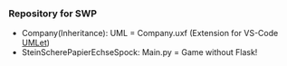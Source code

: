 ### Repository for SWP

  * Company(Inheritance): UML = Company.uxf (Extension for VS-Code [UMLet](https://marketplace.visualstudio.com/items?itemName=TheUMLetTeam.umlet))
  * SteinScherePapierEchseSpock: Main.py = Game without Flask!
    
